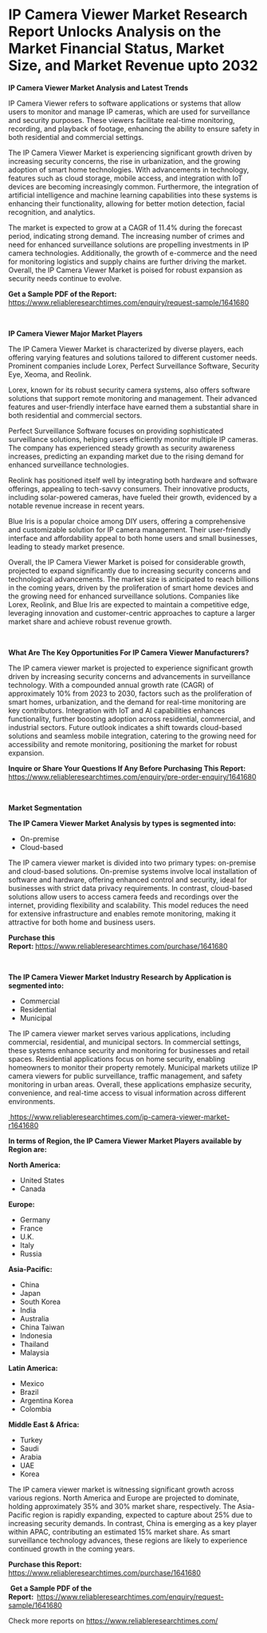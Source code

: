 <p><h1>IP Camera Viewer Market Research Report Unlocks Analysis on the Market Financial Status, Market Size, and Market Revenue upto 2032</h1></p><p><strong>IP Camera Viewer Market Analysis and Latest Trends</strong></p>
<p><p>IP Camera Viewer refers to software applications or systems that allow users to monitor and manage IP cameras, which are used for surveillance and security purposes. These viewers facilitate real-time monitoring, recording, and playback of footage, enhancing the ability to ensure safety in both residential and commercial settings.</p><p>The IP Camera Viewer Market is experiencing significant growth driven by increasing security concerns, the rise in urbanization, and the growing adoption of smart home technologies. With advancements in technology, features such as cloud storage, mobile access, and integration with IoT devices are becoming increasingly common. Furthermore, the integration of artificial intelligence and machine learning capabilities into these systems is enhancing their functionality, allowing for better motion detection, facial recognition, and analytics.</p><p>The market is expected to grow at a CAGR of 11.4% during the forecast period, indicating strong demand. The increasing number of crimes and need for enhanced surveillance solutions are propelling investments in IP camera technologies. Additionally, the growth of e-commerce and the need for monitoring logistics and supply chains are further driving the market. Overall, the IP Camera Viewer Market is poised for robust expansion as security needs continue to evolve.</p></p>
<p><strong>Get a Sample PDF of the Report:&nbsp;</strong> <a href="https://www.reliableresearchtimes.com/enquiry/request-sample/1641680?utm_campaign=2109&utm_medium=2&utm_source=Github&utm_content=ia&utm_term=11032025&utm_id=ip-camera-viewer">https://www.reliableresearchtimes.com/enquiry/request-sample/1641680</a></p>
<p>&nbsp;</p>
<p><strong>IP Camera Viewer Major Market Players</strong></p>
<p><p>The IP Camera Viewer Market is characterized by diverse players, each offering varying features and solutions tailored to different customer needs. Prominent companies include Lorex, Perfect Surveillance Software, Security Eye, Xeoma, and Reolink.</p><p>Lorex, known for its robust security camera systems, also offers software solutions that support remote monitoring and management. Their advanced features and user-friendly interface have earned them a substantial share in both residential and commercial sectors.</p><p>Perfect Surveillance Software focuses on providing sophisticated surveillance solutions, helping users efficiently monitor multiple IP cameras. The company has experienced steady growth as security awareness increases, predicting an expanding market due to the rising demand for enhanced surveillance technologies.</p><p>Reolink has positioned itself well by integrating both hardware and software offerings, appealing to tech-savvy consumers. Their innovative products, including solar-powered cameras, have fueled their growth, evidenced by a notable revenue increase in recent years.</p><p>Blue Iris is a popular choice among DIY users, offering a comprehensive and customizable solution for IP camera management. Their user-friendly interface and affordability appeal to both home users and small businesses, leading to steady market presence.</p><p>Overall, the IP Camera Viewer Market is poised for considerable growth, projected to expand significantly due to increasing security concerns and technological advancements. The market size is anticipated to reach billions in the coming years, driven by the proliferation of smart home devices and the growing need for enhanced surveillance solutions. Companies like Lorex, Reolink, and Blue Iris are expected to maintain a competitive edge, leveraging innovation and customer-centric approaches to capture a larger market share and achieve robust revenue growth.</p></p>
<p>&nbsp;</p>
<p><strong>What Are The Key Opportunities For IP Camera Viewer Manufacturers?</strong></p>
<p><p>The IP camera viewer market is projected to experience significant growth driven by increasing security concerns and advancements in surveillance technology. With a compounded annual growth rate (CAGR) of approximately 10% from 2023 to 2030, factors such as the proliferation of smart homes, urbanization, and the demand for real-time monitoring are key contributors. Integration with IoT and AI capabilities enhances functionality, further boosting adoption across residential, commercial, and industrial sectors. Future outlook indicates a shift towards cloud-based solutions and seamless mobile integration, catering to the growing need for accessibility and remote monitoring, positioning the market for robust expansion.</p></p>
<p><strong>Inquire or Share Your Questions If Any Before Purchasing This Report:</strong> <a href="https://www.reliableresearchtimes.com/enquiry/pre-order-enquiry/1641680?utm_campaign=2109&utm_medium=2&utm_source=Github&utm_content=ia&utm_term=11032025&utm_id=ip-camera-viewer">https://www.reliableresearchtimes.com/enquiry/pre-order-enquiry/1641680</a></p>
<p>&nbsp;</p>
<p><strong>Market Segmentation</strong></p>
<p><strong>The IP Camera Viewer Market Analysis by types is segmented into:</strong></p>
<p><ul><li>On-premise</li><li>Cloud-based</li></ul></p>
<p><p>The IP camera viewer market is divided into two primary types: on-premise and cloud-based solutions. On-premise systems involve local installation of software and hardware, offering enhanced control and security, ideal for businesses with strict data privacy requirements. In contrast, cloud-based solutions allow users to access camera feeds and recordings over the internet, providing flexibility and scalability. This model reduces the need for extensive infrastructure and enables remote monitoring, making it attractive for both home and business users.</p></p>
<p><strong>Purchase this Report:&nbsp;</strong><a href="https://www.reliableresearchtimes.com/purchase/1641680?utm_campaign=2109&utm_medium=2&utm_source=Github&utm_content=ia&utm_term=11032025&utm_id=ip-camera-viewer">https://www.reliableresearchtimes.com/purchase/1641680</a></p>
<p>&nbsp;</p>
<p><strong>The IP Camera Viewer Market Industry Research by Application is segmented into:</strong></p>
<p><ul><li>Commercial</li><li>Residential</li><li>Municipal</li></ul></p>
<p><p>The IP camera viewer market serves various applications, including commercial, residential, and municipal sectors. In commercial settings, these systems enhance security and monitoring for businesses and retail spaces. Residential applications focus on home security, enabling homeowners to monitor their property remotely. Municipal markets utilize IP camera viewers for public surveillance, traffic management, and safety monitoring in urban areas. Overall, these applications emphasize security, convenience, and real-time access to visual information across different environments.</p></p>
<p><a href="https://www.reliableresearchtimes.com/ip-camera-viewer-market-r1641680?utm_campaign=2109&utm_medium=2&utm_source=Github&utm_content=ia&utm_term=11032025&utm_id=ip-camera-viewer">&nbsp;https://www.reliableresearchtimes.com/ip-camera-viewer-market-r1641680</a></p>
<p><strong>In terms of Region, the IP Camera Viewer Market Players available by Region are:</strong></p>
<p>
    <p> <strong> North America: </strong>
        <ul>
            <li>United States</li>
            <li>Canada</li>
        </ul>
        </p> 
    <p> <strong> Europe: </strong>
        <ul>
            <li>Germany</li>
            <li>France</li>
            <li>U.K.</li>
            <li>Italy</li>
            <li>Russia</li>
        </ul>
        </p> 
    <p> <strong> Asia-Pacific: </strong>
        <ul>
            <li>China</li>
            <li>Japan</li>
            <li>South Korea</li>
            <li>India</li>
            <li>Australia</li>
            <li>China Taiwan</li>
            <li>Indonesia</li>
            <li>Thailand</li>
            <li>Malaysia</li>
        </ul>
        </p> 
    <p> <strong> Latin America: </strong>
        <ul>
            <li>Mexico</li>
            <li>Brazil</li>
            <li>Argentina Korea</li>
            <li>Colombia</li>
        </ul>
        </p> 
    <p> <strong> Middle East & Africa: </strong>
        <ul>
            <li>Turkey</li>
            <li>Saudi</li>
            <li>Arabia</li>
            <li>UAE</li>
            <li>Korea</li>
        </ul>
    </p>
    </p>
<p><p>The IP camera viewer market is witnessing significant growth across various regions. North America and Europe are projected to dominate, holding approximately 35% and 30% market share, respectively. The Asia-Pacific region is rapidly expanding, expected to capture about 25% due to increasing security demands. In contrast, China is emerging as a key player within APAC, contributing an estimated 15% market share. As smart surveillance technology advances, these regions are likely to experience continued growth in the coming years.</p></p>
<p><strong>Purchase this Report: </strong><a href="https://www.reliableresearchtimes.com/purchase/1641680?utm_campaign=2109&utm_medium=2&utm_source=Github&utm_content=ia&utm_term=11032025&utm_id=ip-camera-viewer">https://www.reliableresearchtimes.com/purchase/1641680</a></p>
<p>&nbsp;<strong>Get a Sample PDF of the Report:&nbsp;&nbsp;</strong><a href="https://www.reliableresearchtimes.com/enquiry/request-sample/1641680?utm_campaign=2109&utm_medium=2&utm_source=Github&utm_content=ia&utm_term=11032025&utm_id=ip-camera-viewer">https://www.reliableresearchtimes.com/enquiry/request-sample/1641680</a></p>
<p><strong></strong></p>
<p>Check more reports on <a href="https://www.reliableresearchtimes.com/?utm_campaign=2109&utm_medium=2&utm_source=Github&utm_content=ia&utm_term=11032025&utm_id=ip-camera-viewer">https://www.reliableresearchtimes.com/</a></p>